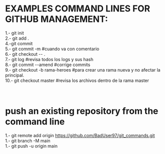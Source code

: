 # EXAMPLES COMMAND LINES FOR GITHUB MANAGEMENT:<br>

1.- git init<br>
2.- git add . <br>
4.-git commit<br>
5.- git commit -m #cuando va con comentario<br>
6.- git checkout -- .<br>
7.- git log  #revisa todos los logs y sus hash<br>
8.- git commit --amend  #corrige commits<br>
9.- git checkout -b rama-heroes  #para crear una rama nueva y no afectar la principal.<br>
10.- git checkout master  #revisa los archivos dentro de la rama master<br>
<br><br>
# push an existing repository from the command line<br>

1.- git remote add origin https://github.com/BadUser97/git_commands.git<br>
1.- git branch -M main<br>
1.- git push -u origin main<br>